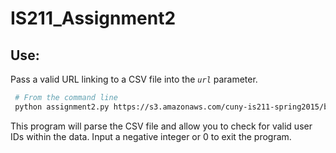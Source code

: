 # IS211_Assignment2

## Use:
Pass a valid URL linking to a CSV file into the *`url`* parameter. 
```sh
 # From the command line
 python assignment2.py https://s3.amazonaws.com/cuny-is211-spring2015/birthdays100.csv
```
This program will parse the CSV file and allow you to check for valid user IDs within the data. Input a negative integer or 0 to exit the program. 
